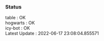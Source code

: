 ### Status


table : OK  
hogwarts : OK  
icy-bot : OK  
Latest Update : 2022-06-17 23:08:04.855571
